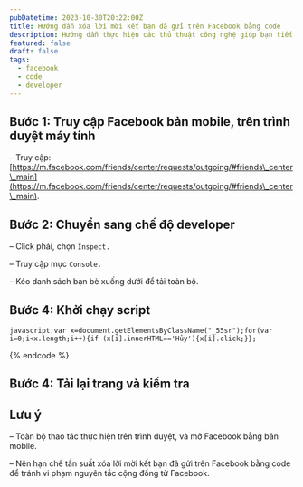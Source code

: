 ```yaml
---
pubDatetime: 2023-10-30T20:22:00Z
title: Hướng dẫn xóa lời mời kết bạn đã gửi trên Facebook bằng code
description: Hướng dẫn thực hiện các thủ thuật công nghệ giúp bạn tiết kiệm thời gian, công sức và đầu tư vào những công việc hiệu quả hơn. Liên hệ info@nhavantuonglai.com để hỗ trợ thao tác.
featured: false
draft: false
tags:
  - facebook
  - code
  - developer
---
```


## Bước 1: Truy cập Facebook bản mobile, trên trình duyệt máy tính

– Truy cập: [https://m.facebook.com/friends/center/requests/outgoing/#friends\_center\_main](https://m.facebook.com/friends/center/requests/outgoing/#friends\_center\_main).

## Bước 2: Chuyển sang chế độ developer

– Click phải, chọn `Inspect.`

– Truy cập mục `Console.`

– Kéo danh sách bạn bè xuống dưới để tải toàn bộ.

## Bước 4: Khởi chạy script

```
javascript:var x=document.getElementsByClassName("_55sr");for(var i=0;i<x.length;i++){if (x[i].innerHTML=='Hủy'){x[i].click;}};
```
{% endcode %}

## Bước 4: Tải lại trang và kiểm tra

## Lưu ý

– Toàn bộ thao tác thực hiện trên trình duyệt, và mở Facebook bằng bản mobile.

– Nên hạn chế tần suất xóa lời mời kết bạn đã gửi trên Facebook bằng code để tránh vi phạm nguyên tắc cộng đồng từ Facebook.